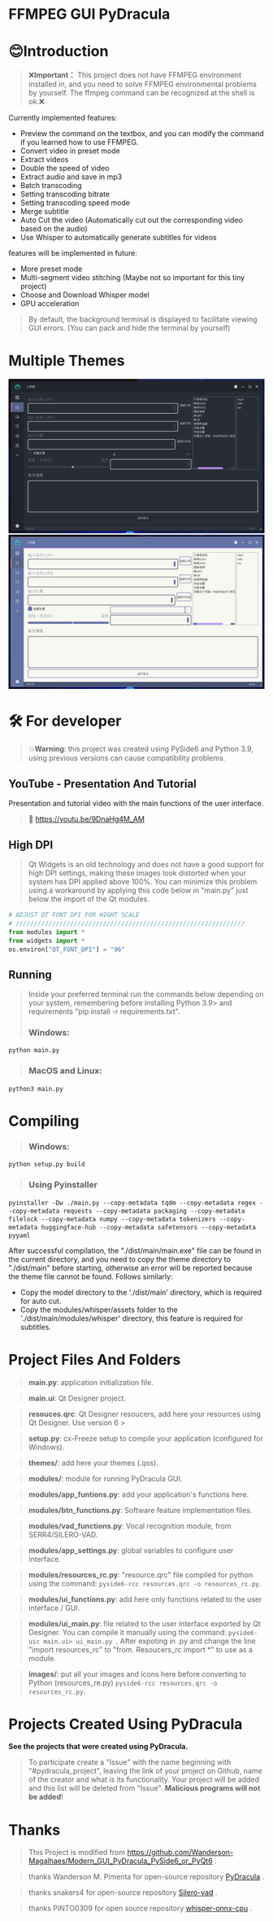 # FFMPEG GUI PyDracula 
# 

# 😊Introduction

> ❌**Important：** This project does not have FFMPEG environment installed in, and you need to solve FFMPEG environmental problems by yourself. The ffmpeg command can be recognized at the shell is ok.❌

Currently implemented features:
* Preview the command on the textbox, and you can modify the command if you learned how to use FFMPEG.
* Convert video in preset mode
* Extract videos
* Double the speed of video
* Extract audio and save in mp3
* Batch transcoding
* Setting transcoding bitrate
* Setting transcoding speed mode
* Merge subtitle
* Auto Cut the video (Automatically cut out the corresponding video based on the audio)
* Use Whisper to automatically generate subtitles for videos

features will be implemented in future:
* More preset mode
* Multi-segment video stitching (Maybe not so important for this tiny project)
* Choose and Download Whisper model
* GPU acceleration 

> By default, the background terminal is displayed to facilitate viewing GUI errors. (You can pack and hide the terminal by yourself)

# Multiple Themes
![PyDracula_Default_Dark](https://github.com/peach-water/ffmpeg-GUI-with-PyDracula/blob/master/gallery/dark_theme.png?raw=true)
![PyDracula_Light](https://github.com/peach-water/ffmpeg-GUI-with-PyDracula/blob/master/gallery/light_theme.png?raw=true)


# 🛠 For developer

> 💥**Warning**: this project was created using PySide6 and Python 3.9, using previous versions can cause compatibility problems.

## YouTube - Presentation And Tutorial
Presentation and tutorial video with the main functions of the user interface.
> 🔗 https://youtu.be/9DnaHg4M_AM

## High DPI
> Qt Widgets is an old technology and does not have a good support for high DPI settings, making these images look distorted when your system has DPI applied above 100%.
You can minimize this problem using a workaround by applying this code below in "main.py" just below the import of the Qt modules.
```python
# ADJUST QT FONT DPI FOR HIGHT SCALE
# ///////////////////////////////////////////////////////////////
from modules import *
from widgets import *
os.environ["QT_FONT_DPI"] = "96"
```

## Running
> Inside your preferred terminal run the commands below depending on your system, remembering before installing Python 3.9> and requirements "pip install -r requirements.txt".
> ### **Windows**:
```console
python main.py
```
> ### **MacOS and Linux**:
```console
python3 main.py
```
# Compiling
> ### **Windows**:
```console
python setup.py build
```
> ### **Using Pyinstaller**
```console
pyinstaller -Dw ./main.py --copy-metadata tqdm --copy-metadata regex --copy-metadata requests --copy-metadata packaging --copy-metadata filelock --copy-metadata numpy --copy-metadata tokenizers --copy-metadata huggingface-hub --copy-metadata safetensors --copy-metadata pyyaml
```

After successful compilation, the "./dist/main/main.exe" file can be found in the current directory, and you need to copy the theme directory to "./dist/main" before starting, otherwise an error will be reported because the theme file cannot be found. Follows similarly:
* Copy the model directory to the './dist/main' directory, which is required for auto cut.
* Copy the modules/whisper/assets folder to the './dist/main/modules/whisper' directory, this feature is required for subtitles.

# Project Files And Folders
> **main.py**: application initialization file.

> **main.ui**: Qt Designer project.

> **resouces.qrc**: Qt Designer resoucers, add here your resources using Qt Designer. Use version 6 >

> **setup.py**: cx-Freeze setup to compile your application (configured for Windows).

> **themes/**: add here your themes (.qss).

> **modules/**: module for running PyDracula GUI.

> **modules/app_funtions.py**: add your application's functions here.

> **modules/btn_functions.py**: Software feature implementation files.

> **modules/vad_functions.py**: Vocal recognition module, from SERR4/SILERO-VAD.

> **modules/app_settings.py**: global variables to configure user interface.

> **modules/resources_rc.py**: "resource.qrc" file compiled for python using the command: ```pyside6-rcc resources.qrc -o resources_rc.py```.

> **modules/ui_functions.py**: add here only functions related to the user interface / GUI.

> **modules/ui_main.py**: file related to the user interface exported by Qt Designer. You can compile it manually using the command: ```pyside6-uic main.ui> ui_main.py ```.
After expoting in .py and change the line "import resources_rc" to "from. Resoucers_rc import *" to use as a module.

> **images/**: put all your images and icons here before converting to Python (resources_re.py) ```pyside6-rcc resources.qrc -o resources_rc.py```.

# Projects Created Using PyDracula
**See the projects that were created using PyDracula.**
> To participate create a "Issue" with the name beginning with "#pydracula_project", leaving the link of your project on Github, name of the creator and what is its functionality. Your project will be added and this list will be deleted from "Issue".
**Malicious programs will not be added**!

# Thanks

> This Project is modified from https://github.com/Wanderson-Magalhaes/Modern_GUI_PyDracula_PySide6_or_PyQt6 .

> thanks Wanderson M. Pimenta for open-source repository [PyDracula](https://github.com/Wanderson-Magalhaes/Modern_GUI_PyDracula_PySide6_or_PyQt6) .

> thanks snakers4 for open-source repository [Silero-vad](https://github.com/snakers4/silero-vad) .

> thanks PINTO0309 for open source repository [whisper-onnx-cpu](https://github.com/PINTO0309/whisper-onnx-cpu) .


